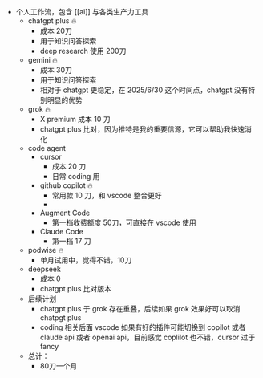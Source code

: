 - 个人工作流，包含 [[ai]] 与各类生产力工具
	- chatgpt plus 🔥
		- 成本 20刀
		- 用于知识问答探索
		- deep research 使用 200刀
	- gemini  🔥
		- 成本 30刀
		- 用于知识问答探索
		- 相对于 chatgpt 更稳定，在 2025/6/30 这个时间点，chatgpt 没有特别明显的优势
	- grok 🔥
		- X premium 成本 10 刀
		- chatgpt plus 比对，因为推特是我的重要信源，它可以帮助我快速消化
	- code agent
		- cursor
			- 成本 20 刀
			- 日常 coding 用
		- github copilot 🔥
			- 常用款 10 刀，和 vscode 整合更好
			-
		- Augment Code
			- 第一档收费额度 50刀，可直接在 vscode 使用
		- Claude Code
			- 第一档 17 刀
	- podwise 🔥
		- 单月试用中，觉得不错，10刀
	- deepseek
		- 成本 0
		- chatgpt plus 比对版本
	- 后续计划
		- chatgpt plus 于 grok 存在重叠，后续如果 grok 效果好可以取消 chatpgt plus
		- coding 相关后面 vscode 如果有好的插件可能切换到 copilot 或者 claude api 或者 openai api，目前感觉 coplilot 也不错，cursor 过于 fancy
	- 总计：
		- 80刀一个月